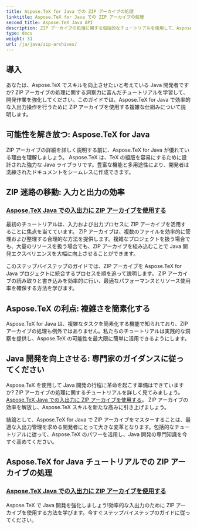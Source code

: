 ```yaml
---
title: Aspose.TeX for Java での ZIP アーカイブの処理
linktitle: Aspose.TeX for Java での ZIP アーカイブの処理
second_title: Aspose.TeX Java API
description: ZIP アーカイブの処理に関する包括的なチュートリアルを使用して、Aspose.TeX for Java の機能を最大限に活用してください。ガイダンスに従って入力および出力プロセスをシームレスに最適化します。
type: docs
weight: 31
url: /ja/java/zip-archives/
---
```

## 導入

あなたは、Aspose.TeX でスキルを向上させたいと考えている Java 開発者ですか? ZIP アーカイブの処理に関する洞察力に富んだチュートリアルを学習して、開発作業を強化してください。このガイドでは、Aspose.TeX for Java で効率的な入出力操作を行うために ZIP アーカイブを使用する複雑な仕組みについて説明します。

## 可能性を解き放つ: Aspose.TeX for Java

ZIP アーカイブの詳細を詳しく説明する前に、Aspose.TeX for Java が優れている理由を理解しましょう。 Aspose.TeX は、TeX の組版を容易にするために設計された強力な Java ライブラリです。豊富な機能と多用途性により、開発者は洗練されたドキュメントをシームレスに作成できます。

## ZIP 迷路の移動: 入力と出力の効率

### [Aspose.TeX Java での入出力に ZIP アーカイブを使用する](./zip-archives-input-output/)

最初のチュートリアルは、入力および出力プロセスに ZIP アーカイブを活用することに焦点を当てています。 ZIP アーカイブは、複数のファイルを効率的に管理および整理する合理的な方法を提供します。複雑なプロジェクトを扱う場合でも、大量のリソースを扱う場合でも、ZIP アーカイブを組み込むことで Java 開発エクスペリエンスを大幅に向上させることができます。

このステップバイステップのガイドでは、ZIP アーカイブを Aspose.TeX for Java プロジェクトに統合するプロセスを順を追って説明します。 ZIP アーカイブの読み取りと書き込みを効率的に行い、最適なパフォーマンスとリソース使用率を確保する方法を学びます。

## Aspose.TeX の利点: 複雑さを簡素化する

Aspose.TeX for Java は、複雑なタスクを簡素化する機能で知られており、ZIP アーカイブの処理も例外ではありません。私たちのチュートリアルは実践的な洞察を提供し、Aspose.TeX の可能性を最大限に簡単に活用できるようにします。

## Java 開発を向上させる: 専門家のガイダンスに従ってください

Aspose.TeX を使用して Java 開発の行程に革命を起こす準備はできていますか? ZIP アーカイブの処理に関するチュートリアルを詳しく見てみましょう。[Aspose.TeX Java での入出力に ZIP アーカイブを使用する](./zip-archives-input-output/)。 ZIP アーカイブの効率を解放し、Aspose.TeX スキルを新たな高みに引き上げましょう。

結論として、Aspose.TeX for Java で ZIP アーカイブをマスターすることは、最適な入出力管理を求める開発者にとって大きな変革となります。包括的なチュートリアルに従って、Aspose.TeX のパワーを活用し、Java 開発の専門知識を今すぐ高めてください。
## Aspose.TeX for Java チュートリアルでの ZIP アーカイブの処理
### [Aspose.TeX Java での入出力に ZIP アーカイブを使用する](./zip-archives-input-output/)
Aspose.TeX で Java 開発を強化しましょう!効率的な入出力のために ZIP アーカイブを使用する方法を学びます。今すぐステップバイステップのガイドに従ってください。
